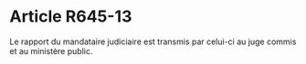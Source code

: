 # Article R645-13

<div align="left">Le rapport du mandataire judiciaire est transmis par celui-ci au juge commis et au ministère public.<br/>
</div>
